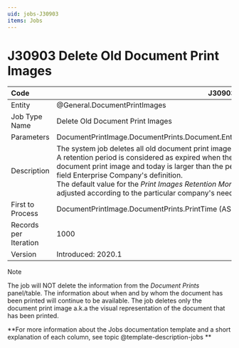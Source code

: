 ```yaml
---
uid: jobs-J30903
items: Jobs
---
```


# J30903 Deletе Old Document Print Images

| Code                  | J30903                                                       |
| :-------------------- | ------------------------------------------------------------ |
| Entity                | @General.DocumentPrintImages                                 |
| Job Type Name         | Deletе Old Document Print Images                             |
| Parameters            | DocumentPrintImage.DocumentPrints.Document.EnterpriseCompany.PrintImagesRetentionMonths |
| Description           | The system job deletes all old document print images, whose retention period has expired. <br> A retention period is considered as expired when the period between the print time of the document print image and today is larger than the period set in the *Print Images Retention Months* field Enterprise Company's definition. <br> The default value for the *Print Images Retention Months* field is 60 months but this period can be adjusted according to the particular company's needs. |
| First to Process      | DocumentPrintImage.DocumentPrints.PrintTime (ASC)            |
| Records per Iteration | 1000                                                         |
| Version               | Introduced: 2020.1                                           |

> [!Note]
> The job will NOT delete the information from the *Document Prints* panel/table. The information about when and by whom the document has been printed will continue to be available. The job deletes only the document print image a.k.a the visual representation of the document that has been printed.

**For more information about the Jobs documentation template and a short explanation of each column, see topic @template-description-jobs **
